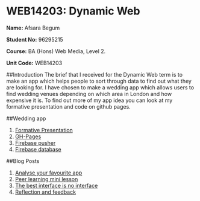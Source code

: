 # WEB14203: Dynamic Web

**Name:** Afsara Begum

**Student No:** 96295215

**Course:** BA (Hons) Web Media, Level 2.

**Unit Code:** WEB14203

##Introduction
The brief that I received for the Dynamic Web term is to make an app which helps people to sort through data to find out what they are looking for. I have chosen to make a wedding app which allows users to find wedding venues depending on which area in London and how expensive it is. To find out more of my app idea you can look at my formative presentation and code on github pages. 

##Wedding app

1. [Formative Presentation](https://docs.google.com/presentation/d/1xbC_npv08x276q-Dn6rdFcmkK_hsbKpFMbA8_HGlfVw/edit?usp=sharing)
2. [GH-Pages](https://afsarabegum.github.io/wedding/)
3. [Firebase pusher](https://thimbleprojects.org/afsara/126865/)
4. [Firebase database](https://console.firebase.google.com/project/venue-df51c/database/data/)

##Blog Posts
1. [Analyse your favourite app](https://medium.com/the-dynamic-web/analyse-your-favourite-app-9a5994f50598#.wicnrj2lt) 
2. [Peer learning mini lesson](https://medium.com/the-dynamic-web/peer-learning-mini-lesson-fb5cbdc777b9#.mwxoek3ax)
3. [The best interface is no interface](https://medium.com/the-dynamic-web/the-best-interface-is-no-interface-review-2e76662b6d22#.igeqdiwl7)
4. [Reflection and feedback](https://medium.com/@afsarabegum/wedding-app-feedback-33e63c0ef580#.le80d5ymt)

